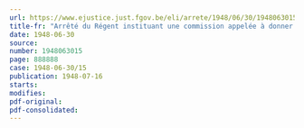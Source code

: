 ```yaml
---
url: https://www.ejustice.just.fgov.be/eli/arrete/1948/06/30/1948063015/justel
title-fr: "Arrêté du Régent instituant une commission appelée à donner un avis sur les mesures de grâce ayant pour objet les peines de confiscation prononcées par application de l'article 123ter du Code pénal antérieurement à l'entrée en vigueur de la loi du 7 juin 1948"
date: 1948-06-30
source:
number: 1948063015
page: 888888
case: 1948-06-30/15
publication: 1948-07-16
starts:
modifies:
pdf-original:
pdf-consolidated:
---
```


